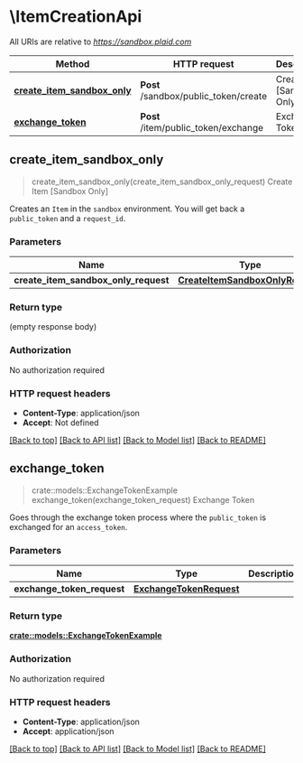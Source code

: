 # \ItemCreationApi

All URIs are relative to *https://sandbox.plaid.com*

Method | HTTP request | Description
------------- | ------------- | -------------
[**create_item_sandbox_only**](ItemCreationApi.md#create_item_sandbox_only) | **Post** /sandbox/public_token/create | Create Item [Sandbox Only]
[**exchange_token**](ItemCreationApi.md#exchange_token) | **Post** /item/public_token/exchange | Exchange Token



## create_item_sandbox_only

> create_item_sandbox_only(create_item_sandbox_only_request)
Create Item [Sandbox Only]

Creates an `Item` in the `sandbox` environment. You will get back a `public_token` and a `request_id`.

### Parameters


Name | Type | Description  | Required | Notes
------------- | ------------- | ------------- | ------------- | -------------
**create_item_sandbox_only_request** | [**CreateItemSandboxOnlyRequest**](CreateItemSandboxOnlyRequest.md) |  | [required] |

### Return type

 (empty response body)

### Authorization

No authorization required

### HTTP request headers

- **Content-Type**: application/json
- **Accept**: Not defined

[[Back to top]](#) [[Back to API list]](../README.md#documentation-for-api-endpoints) [[Back to Model list]](../README.md#documentation-for-models) [[Back to README]](../README.md)


## exchange_token

> crate::models::ExchangeTokenExample exchange_token(exchange_token_request)
Exchange Token

Goes through the exchange token process where the `public_token` is exchanged for an `access_token`.

### Parameters


Name | Type | Description  | Required | Notes
------------- | ------------- | ------------- | ------------- | -------------
**exchange_token_request** | [**ExchangeTokenRequest**](ExchangeTokenRequest.md) |  | [required] |

### Return type

[**crate::models::ExchangeTokenExample**](ExchangeTokenExample.md)

### Authorization

No authorization required

### HTTP request headers

- **Content-Type**: application/json
- **Accept**: application/json

[[Back to top]](#) [[Back to API list]](../README.md#documentation-for-api-endpoints) [[Back to Model list]](../README.md#documentation-for-models) [[Back to README]](../README.md)

